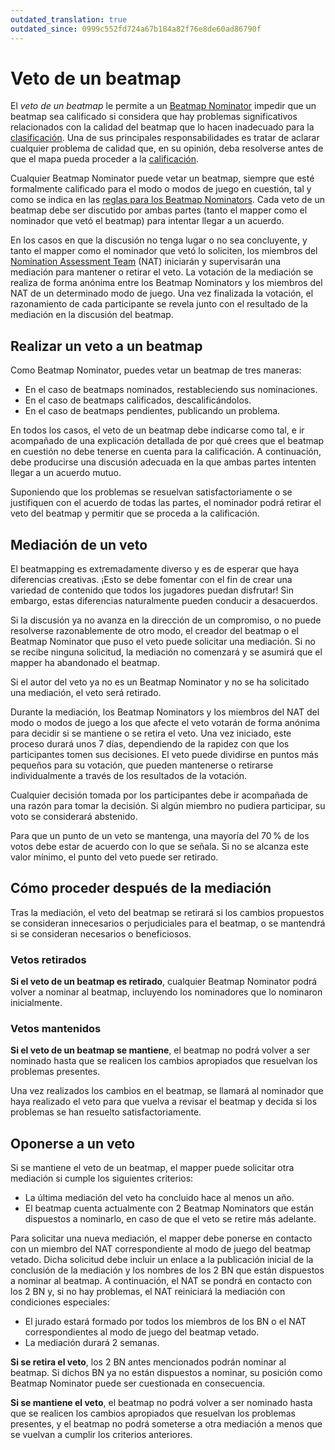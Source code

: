 ```yaml
---
outdated_translation: true
outdated_since: 0999c552fd724a67b184a82f76e8de60ad86790f
---
```


# Veto de un beatmap

El *veto de un beatmap* le permite a un [Beatmap Nominator](/wiki/People/Beatmap_Nominators) impedir que un beatmap sea calificado si considera que hay problemas significativos relacionados con la calidad del beatmap que lo hacen inadecuado para la [clasificación](/wiki/Beatmap/Category#ranked). Una de sus principales responsabilidades es tratar de aclarar cualquier problema de calidad que, en su opinión, deba resolverse antes de que el mapa pueda proceder a la [calificación](/wiki/Beatmap_ranking_procedure#calificación).

Cualquier Beatmap Nominator puede vetar un beatmap, siempre que esté formalmente calificado para el modo o modos de juego en cuestión, tal y como se indica en las [reglas para los Beatmap Nominators](/wiki/People/Beatmap_Nominators/Rules). Cada veto de un beatmap debe ser discutido por ambas partes (tanto el mapper como el nominador que vetó el beatmap) para intentar llegar a un acuerdo.

En los casos en que la discusión no tenga lugar o no sea concluyente, y tanto el mapper como el nominador que vetó lo soliciten, los miembros del [Nomination Assessment Team](/wiki/People/Nomination_Assessment_Team) (NAT) iniciarán y supervisarán una mediación para mantener o retirar el veto. La votación de la mediación se realiza de forma anónima entre los Beatmap Nominators y los miembros del NAT de un determinado modo de juego. Una vez finalizada la votación, el razonamiento de cada participante se revela junto con el resultado de la mediación en la discusión del beatmap.

## Realizar un veto a un beatmap

Como Beatmap Nominator, puedes vetar un beatmap de tres maneras:

- En el caso de beatmaps nominados, restableciendo sus nominaciones.
- En el caso de beatmaps calificados, descalificándolos.
- En el caso de beatmaps pendientes, publicando un problema.

En todos los casos, el veto de un beatmap debe indicarse como tal, e ir acompañado de una explicación detallada de por qué crees que el beatmap en cuestión no debe tenerse en cuenta para la calificación. A continuación, debe producirse una discusión adecuada en la que ambas partes intenten llegar a un acuerdo mutuo.

Suponiendo que los problemas se resuelvan satisfactoriamente o se justifiquen con el acuerdo de todas las partes, el nominador podrá retirar el veto del beatmap y permitir que se proceda a la calificación.

## Mediación de un veto

El beatmapping es extremadamente diverso y es de esperar que haya diferencias creativas. ¡Esto se debe fomentar con el fin de crear una variedad de contenido que todos los jugadores puedan disfrutar! Sin embargo, estas diferencias naturalmente pueden conducir a desacuerdos.

Si la discusión ya no avanza en la dirección de un compromiso, o no puede resolverse razonablemente de otro modo, el creador del beatmap o el Beatmap Nominator que puso el veto puede solicitar una mediación. Si no se recibe ninguna solicitud, la mediación no comenzará y se asumirá que el mapper ha abandonado el beatmap.

Si el autor del veto ya no es un Beatmap Nominator y no se ha solicitado una mediación, el veto será retirado.

Durante la mediación, los Beatmap Nominators y los miembros del NAT del modo o modos de juego a los que afecte el veto votarán de forma anónima para decidir si se mantiene o se retira el veto. Una vez iniciado, este proceso durará unos 7 días, dependiendo de la rapidez con que los participantes tomen sus decisiones. El veto puede dividirse en puntos más pequeños para su votación, que pueden mantenerse o retirarse individualmente a través de los resultados de la votación.

Cualquier decisión tomada por los participantes debe ir acompañada de una razón para tomar la decisión. Si algún miembro no pudiera participar, su voto se considerará abstenido.

Para que un punto de un veto se mantenga, una mayoría del 70 % de los votos debe estar de acuerdo con lo que se señala. Si no se alcanza este valor mínimo, el punto del veto puede ser retirado.

## Cómo proceder después de la mediación

Tras la mediación, el veto del beatmap se retirará si los cambios propuestos se consideran innecesarios o perjudiciales para el beatmap, o se mantendrá si se consideran necesarios o beneficiosos.

### Vetos retirados

**Si el veto de un beatmap es retirado**, cualquier Beatmap Nominator podrá volver a nominar al beatmap, incluyendo los nominadores que lo nominaron inicialmente.

### Vetos mantenidos

**Si el veto de un beatmap se mantiene**, el beatmap no podrá volver a ser nominado hasta que se realicen los cambios apropiados que resuelvan los problemas presentes.

Una vez realizados los cambios en el beatmap, se llamará al nominador que haya realizado el veto para que vuelva a revisar el beatmap y decida si los problemas se han resuelto satisfactoriamente.

## Oponerse a un veto

Si se mantiene el veto de un beatmap, el mapper puede solicitar otra mediación si cumple los siguientes criterios:

- La última mediación del veto ha concluido hace al menos un año.
- El beatmap cuenta actualmente con 2 Beatmap Nominators que están dispuestos a nominarlo, en caso de que el veto se retire más adelante.

Para solicitar una nueva mediación, el mapper debe ponerse en contacto con un miembro del NAT correspondiente al modo de juego del beatmap vetado. Dicha solicitud debe incluir un enlace a la publicación inicial de la conclusión de la mediación y los nombres de los 2 BN que están dispuestos a nominar al beatmap. A continuación, el NAT se pondrá en contacto con los 2 BN y, si no hay problemas, el NAT reiniciará la mediación con condiciones especiales:

- El jurado estará formado por todos los miembros de los BN o el NAT correspondientes al modo de juego del beatmap vetado.
- La mediación durará 2 semanas.

**Si se retira el veto**, los 2 BN antes mencionados podrán nominar al beatmap. Si dichos BN ya no están dispuestos a nominar, su posición como Beatmap Nominator puede ser cuestionada en consecuencia.

**Si se mantiene el veto**, el beatmap no podrá volver a ser nominado hasta que se realicen los cambios apropiados que resuelvan los problemas presentes, y el beatmap no podrá someterse a otra mediación a menos que se vuelvan a cumplir los criterios anteriores.
